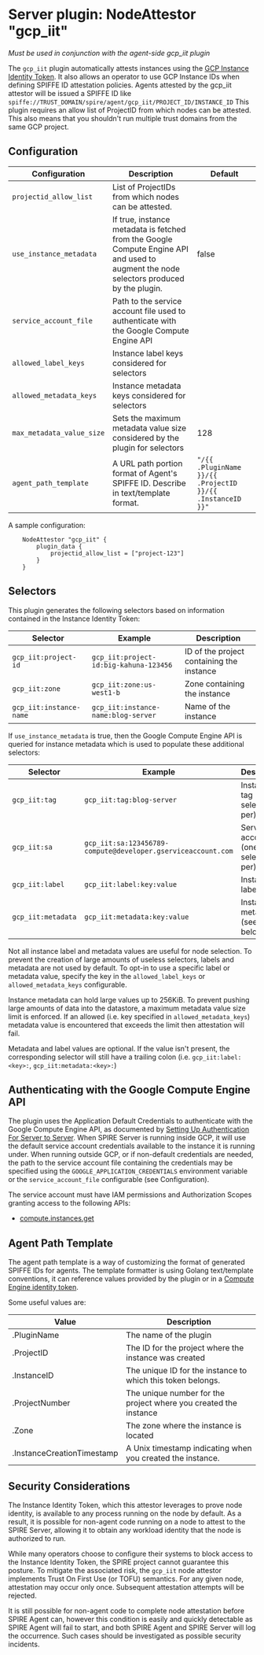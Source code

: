 # Server plugin: NodeAttestor "gcp_iit"

*Must be used in conjunction with the agent-side gcp_iit plugin*

The `gcp_iit` plugin automatically attests instances using the [GCP Instance Identity Token](https://cloud.google.com/compute/docs/instances/verifying-instance-identity). It also allows an operator to use GCP Instance IDs when defining SPIFFE ID attestation policies.
Agents attested by the gcp_iit attestor will be issued a SPIFFE ID like `spiffe://TRUST_DOMAIN/spire/agent/gcp_iit/PROJECT_ID/INSTANCE_ID`
This plugin requires an allow list of ProjectID from which nodes can be attested. This also means that you shouldn't run multiple trust domains from the same GCP project.

## Configuration

| Configuration             | Description                                                                                                                             | Default                                                   |
|---------------------------|-----------------------------------------------------------------------------------------------------------------------------------------|-----------------------------------------------------------|
| `projectid_allow_list`    | List of ProjectIDs from which nodes can be attested.                                                                                    |                                                           |
| `use_instance_metadata`   | If true, instance metadata is fetched from the Google Compute Engine API and used to augment the node selectors produced by the plugin. | false                                                     |
| `service_account_file`    | Path to the service account file used to authenticate with the Google Compute Engine API                                                |                                                           |
| `allowed_label_keys`      | Instance label keys considered for selectors                                                                                            |                                                           |
| `allowed_metadata_keys`   | Instance metadata keys considered for selectors                                                                                         |                                                           |
| `max_metadata_value_size` | Sets the maximum metadata value size considered by the plugin for selectors                                                             | 128                                                       |
| `agent_path_template`     | A URL path portion format of Agent's SPIFFE ID. Describe in text/template format.                                                       | `"/{{ .PluginName }}/{{ .ProjectID }}/{{ .InstanceID }}"` |

A sample configuration:

```
    NodeAttestor "gcp_iit" {
        plugin_data {
            projectid_allow_list = ["project-123"]
        }
    }
```

## Selectors

This plugin generates the following selectors based on information contained in the Instance Identity Token:

| Selector                | Example                                | Description                               |
|-------------------------|----------------------------------------|-------------------------------------------|
| `gcp_iit:project-id`    | `gcp_iit:project-id:big-kahuna-123456` | ID of the project containing the instance |
| `gcp_iit:zone`          | `gcp_iit:zone:us-west1-b`              | Zone containing the instance              |
| `gcp_iit:instance-name` | `gcp_iit:instance-name:blog-server`    | Name of the instance                      |

If `use_instance_metadata` is true, then the Google Compute Engine API is queried for instance metadata which is used to populate these additional selectors:

| Selector           | Example                                                      | Description                          |
|--------------------|--------------------------------------------------------------|--------------------------------------|
| `gcp_iit:tag`      | `gcp_iit:tag:blog-server`                                    | Instance tag (one selector per)      |
| `gcp_iit:sa`       | `gcp_iit:sa:123456789-compute@developer.gserviceaccount.com` | Service account (one selector per)   |
| `gcp_iit:label`    | `gcp_iit:label:key:value`                                    | Instance label                       |
| `gcp_iit:metadata` | `gcp_iit:metadata:key:value`                                 | Instance metadata (see caveat below) |

Not all instance label and metadata values are useful for node selection. To
prevent the creation of large amounts of useless selectors, labels and metadata
are not used by default. To opt-in to use a specific label or metadata value,
specify the key in the `allowed_label_keys` or `allowed_metadata_keys`
configurable.

Instance metadata can hold large values up to 256KiB. To prevent pushing large amounts
of data into the datastore, a maximum metadata value size limit is enforced. If
an allowed (i.e. key specified in `allowed_metadata_keys`) metadata value is
encountered that exceeds the limit then attestation will fail.

Metadata and label values are optional. If the value isn't present, the
corresponding selector will still have a trailing colon (i.e.
`gcp_iit:label:<key>:`, `gcp_iit:metadata:<key>:`)

## Authenticating with the Google Compute Engine API
The plugin uses the Application Default Credentials to authenticate with the Google Compute Engine API, as documented by [Setting Up Authentication For Server to Server](https://cloud.google.com/docs/authentication/production). When SPIRE Server is running inside GCP, it will use the default service account credentials available to the instance it is running under. When running outside GCP, or if non-default credentials are needed, the path to the service account file containing the credentials may be specified using the `GOOGLE_APPLICATION_CREDENTIALS` environment variable or the `service_account_file` configurable (see Configuration).

The service account must have IAM permissions and Authorization Scopes granting access to the following APIs:
* [compute.instances.get](https://cloud.google.com/compute/docs/reference/rest/v1/instances/get)

## Agent Path Template
The agent path template is a way of customizing the format of generated SPIFFE IDs for agents.
The template formatter is using Golang text/template conventions, it can reference values provided by the plugin or in a [Compute Engine identity token](https://cloud.google.com/compute/docs/instances/verifying-instance-identity#payload).

Some useful values are:

| Value                      | Description                                                      |
|----------------------------|------------------------------------------------------------------|
| .PluginName                | The name of the plugin                                           |
| .ProjectID                 | The ID for the project where the instance was created            |
| .InstanceID                | The unique ID for the instance to which this token belongs.      |
| .ProjectNumber             | The unique number for the project where you created the instance |
| .Zone                      | The zone where the instance is located                           |
| .InstanceCreationTimestamp | A Unix timestamp indicating when you created the instance.       |


## Security Considerations
The Instance Identity Token, which this attestor leverages to prove node identity, is available to any process running on the node by default. As a result, it is possible for non-agent code running on a node to attest to the SPIRE Server, allowing it to obtain any workload identity that the node is authorized to run.

While many operators choose to configure their systems to block access to the Instance Identity Token, the SPIRE project cannot guarantee this posture. To mitigate the associated risk, the `gcp_iit` node attestor implements Trust On First Use (or TOFU) semantics. For any given node, attestation may occur only once. Subsequent attestation attempts will be rejected.

It is still possible for non-agent code to complete node attestation before SPIRE Agent can, however this condition is easily and quickly detectable as SPIRE Agent will fail to start, and both SPIRE Agent and SPIRE Server will log the occurrence. Such cases should be investigated as possible security incidents.
